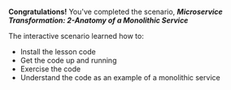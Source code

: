 **Congratulations!** You've completed the scenario, ***Microservice Transformation: 2-Anatomy of a Monolithic Service***

The interactive scenario learned how to:

* Install the lesson code
* Get the code up and running
* Exercise the code
* Understand the code as an example of a monolithic service